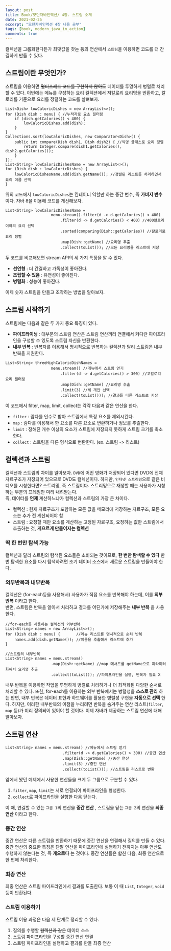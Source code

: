 ```yaml
---
layout: post
title: Book/모던자바인액션/ 4장. 스트림 소개
date: 2021-02-25
excerpt: "모던자바인액션 4장 내용 공부"
tags: [book, modern_java_in_action]
comments: true
---
```


컬렉션을 그룹화한다든가 최댓값을 찾는 등의 연산에서 `스트림`을 이용하면 코드를 더 간결하게 만들 수 있다.
## 스트림이란 무엇인가?
스트림을 이용하면 ~~멀티스레드 코드를 구현하지 않아도~~ 데이터를 투명하게 병렬로 처리할 수 있다.
이번에는 메뉴를 구성하는 요리 컬렉션에서 저칼로리 요리명을 반환하고, 칼로리를 기준으로 요리를 정렬하는 코드를 살펴보자.
```
List<Dish> lowCaloricDishes = new ArrayList<>();
for (Dish dish : menu) { //누적자로 요소 필터링
    if (dish.getCalories() < 400) {
        lowCaloricDishes.add(dish);
    }
}
Collections.sort(lowCaloricDishes, new Comparator<Dish>() {
    public int compare(Dish dish1, Dish dish2) { //익명 클래스로 요리 정렬
        return Integer.compare(dish1.getCalories(), dish2.getCalories());
    }
});
List<String> lowCaloricDishesName = new ArrayList<>();
for (Dish dish : lowCaloricDishes) {
    lowCaloricDishesName.add(dish.getName()); //정렬된 리스트를 처리하면서 요리 이름 선택
}
```
위의 코드에서 `lowCaloricDishes`는 컨테이너 역할만 하는 중간 변수, 즉 __가비지 변수__ 이다. 자바 8을 이용해 코드를 개선해보자.
```
List<String> lowCaloricDishesName =
                    menu.stream().filter(d -> d.getCalories() < 400)
                        .filter(d -> d.getCalories() < 400) //400칼로리 이하의 요리 선택
                        .sorted(comparing(Dish::getCalories)) //칼로리로 요리 정렬
                        .map(Dish::getName) //요리명 추출
                        .collect(toList()); //모든 요리명을 리스트에 저장
```
두 코드를 비교해보면 stream API의 세 가지 특징을 알 수 있다.
- __선언형__ : 더 간결하고 가독성이 좋아진다.
- __조립할 수 있음__ : 유연성이 좋아진다.
- __병렬화__ : 성능이 좋아진다.  

이제 숫자 스트림을 만들고 조작하는 방법을 알아보자.
## 스트림 시작하기
스트림에는 다음과 같은 두 가지 중요 특징이 있다.
- __파이프라이닝__ : 대부분의 스트림 연산은 스트림 연산끼리 연결해서 커다란 파이프라인을 구성할 수 있도록 스트림 자신을 반환한다.
- __내부 반복__ : 반복자를 이용해서 명시적으로 반복하는 컬렉션과 달리 스트림은 내부 반복을 지원한다.  

```
List<String> threeHighCaloricDishNames = 
                    menu.stream() //메뉴에서 스트림 얻기
                        .filter(d -> d.getCalories() > 300) //고칼로리 요리 필터링
                        .map(Dish::getName) //요리명 추출
                        .limit(3) //세 개만 선택
                        .collect(toList())); //결과를 다른 리스트로 저장
```
이 코드에서 filter, map, limit, collect는 각각 다음과 같은 연산을 한다.
- `filter` : 람다를 인수로 받아 스트림에서 특정 요소를 제외시킨다.
- `map` : 람다를 이용해서 한 요소를 다른 요소로 변환하거나 정보를 추출한다.
- `limit` : 정해진 개수 이상의 요소가 스트림에 저장되지 못하게 스트림 크기를 축소한다.
- `collect` : 스트림을 다른 형식으로 변환한다. (ex. 스트림 -> 리스트)  

## 컬렉션과 스트림
컬렉션과 스트림의 차이를 알아보자. `DVD`에 어떤 영화가 저장되어 있다면 DVD에 전체 자료구조가 저장되어 있으므로 DVD도 컬렉션이다.
하지만, `인터넷 스트리밍`으로 같은 비디오를 시청한다면? 스트리밍, 즉 스트림이다.
스트리밍으로 재생할 때는 사용자가 시청하는 부분의 프레임만 미리 내려받는다.  
즉, 데이터를 __언제__ 계산하느냐가 컬렉션과 스트림의 가장 큰 차이다.
- 컬렉션 : 현재 자료구조가 포함하는 모든 값을 메모리에 저장하는 자료구조, 모든 요소는 추가 전 계산되어야 함
- 스트림 : 요청할 때만 요소를 계산하는 고정된 자료구조, 요청하는 값만 스트림에서 추출하는 것, __게으르게 만들어지는 컬렉션__  

### 딱 한 번만 탐색 가능
컬렉션과 달리 스트림의 탐색된 요소들은 소비되는 것이므로, __한 번만 탐색할 수 있다__
한 번 탐색한 요소를 다시 탐색하려면 초기 데이터 소스에서 새로운 스트림을 만들어야 한다.
### 외부반복과 내부반복
컬렉션은 (for-each등을 사용해서) 사용자가 직접 요소를 반복해야 하는데, 이를 __외부 반복__ 이라고 한다.  
반면, 스트림은 반복을 알아서 처리하고 결과를 어딘가에 저장해주는 __내부 반복__ 을 사용한다. 
```
//for-each를 사용하는 컬렉션의 외부반복
List<String> names = new ArrayList<>();
for (Dish dish : menu) {       //메뉴 리스트를 명시적으로 순차 반복
    names.add(dish.getName()); //이름을 추출해서 리스트에 추가
}

//스트림의 내부반복
List<String> names = menu.stream()
                    .map(Dish::getName) //map 메서드를 getName으로 파라미터화해서 요리명 추출
                    .collect(toList()); //파이프라인을 실행, 반복자 필요 X
```
내부 반복을 이용하면 작업을 투명하게 병렬로 처리하거나 더 최적화된 다양한 순서로 처리할 수 있다.
또한, for-each를 이용하는 외부 반복에서는 병렬성을 __스스로 관리__ 하는 반면, 내부 반복은 데이터 표현과 하드웨어를 활용한 병렬성 구현을 __자동으로 선택__ 한다.
하지만, 이러한 내부반복의 이점을 누리려면 반복을 숨겨주는 연산 리스트(`filter`, `map` 등)가 미리 정의되어 있어야 할 것이다.
이제 자바가 제공하는 스트림 연산에 대해 알아보자.

## 스트림 연산
```
List<String> names = menu.stream() //메뉴에서 스트림 얻기
                         .filter(d -> d.getCalories() > 300) //중간 연산
                         .map(Dish::getName) //중간 연산
                         .limit(3) //중간 연산
                         .collect(toList())); //스트림을 리스트로 변환
```
앞에서 봤던 예제에서 사용한 연산들을 크게 두 그룹으로 구분할 수 있다.
1. `filter`, `map`, `limit`는 서로 연결되어 파이프라인을 형성한다.
2. `collect`로 파이프라인을 실행한 다음 닫는다.  

이 때, 연결할 수 있는 `그룹 1`의 연산을 __중간 연산__ , 스트림을 닫는 `그룹 2`의 연산을 __최종 연산__ 이라고 한다.
### 중간 연산
중간 연산은 다른 스트림을 반환하기 때문에 중간 연산을 연결해서 질의를 만들 수 있다.
중간 연산의 중요한 특징은 단말 연산을 파이프라인에 실행하기 전까지는 아무 연산도 수행하지 않는다는 것, 즉 __게으르다__ 는 것이다. 
중간 연산들은 합친 다음, 최종 연산으로 한 번에 처리한다.
### 최종 연산
최종 연산은 스트림 파이프라인에서 결과를 도출한다. 보통 이 때 `List`, `Integer`, `void` 등이 반환된다.
### 스트림 이용하기
스트림 이용 과정은 다음 세 단계로 정리할 수 있다.
1. 질의를 수행할 ~~컬렉션과 같은~~ 데이터 소스
2. 스트림 파이프라인을 구성할 중간 연산 연결
3. 스트림 파이프라인을 실행하고 결과를 만들 최종 연산
